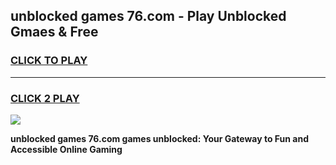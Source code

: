
## unblocked games 76.com - Play Unblocked Gmaes & Free
<h3>
<a href="https://premium.freeplayer.one?title=unblocked_games_76.com&ref=19F">CLICK TO PLAY</a></h3>
<hr>

<h3>
<a href="https://premium.freeplayer.one?title=unblocked_games_76.com&ref=19F">CLICK 2 PLAY</a>
  
</h3>

<a href="https://premium.freeplayer.one?title=unblocked_games_76.com&ref=19F/"><img src="https://clearcache.store/games.png"></a>


**unblocked games 76.com games unblocked: Your Gateway to Fun and Accessible Online Gaming**
